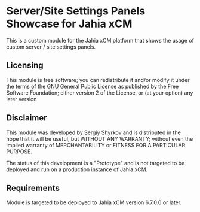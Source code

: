 Server/Site Settings Panels Showcase for Jahia xCM
==========================================

This is a custom module for the Jahia xCM platform that shows the usage of custom server / site
settings panels.

Licensing
---------
This module is free software; you can redistribute it and/or 
modify it under the terms of the GNU General Public License 
as published by the Free Software Foundation; either version 2 
of the License, or (at your option) any later version

Disclaimer
----------
This module was developed by Sergiy Shyrkov and is distributed in the hope that
it will be useful, but WITHOUT ANY WARRANTY; without even the implied warranty
of MERCHANTABILITY or FITNESS FOR A PARTICULAR PURPOSE.

The status of this development is a "Prototype" and is not targeted to be deployed
and run on a production instance of Jahia xCM.

Requirements
------------
Module is targeted to be deployed to Jahia xCM version 6.7.0.0 or later.
